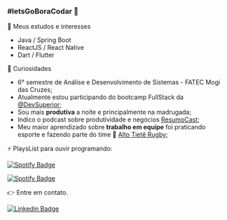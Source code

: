 ### #letsGoBoraCodar :rocket:

<!--
**biacoelho/biacoelho** is a ✨ _special_ ✨ repository because its `README.md` (this file) appears on your GitHub profile.

Here are some ideas to get you started:

- 🔭 I’m currently working on ...
- 🌱 I’m currently learning ...
- 👯 I’m looking to collaborate on ...
- 🤔 I’m looking for help with ...
- 💬 Ask me about ...
- 📫 How to reach me: ...
- 😄 Pronouns: ...
- ⚡ Fun fact: ...


[![Youtube Badge](https://img.shields.io/badge/-YouTube-FF0000)](https://www.youtube.com/user/BeatrizDadalto25/)
[![Linkedin Badge](https://img.shields.io/badge/-Linkedin-%230080ff)](https://www.linkedin.com/in/biacoelho/)
-->

:dart: Meus estudos e interesses
- Java / Spring Boot
- ReactJS / React Native
- Dart / Flutter


💎 Curiosidades

- 6° semestre de Análise e Desenvolvimento de Sistemas - FATEC Mogi das Cruzes;
- Atualmente estou participando do bootcamp FullStack da [@DevSuperior](https://devsuperior.com.br);
- Sou mais **produtiva** a noite e principalmente na madrugada;
- Indico o podcast sobre produtividade e negócios [ResumoCast](https://www.resumocast.com.br);
- Meu maior aprendizado sobre **trabalho em equipe** foi praticando esporte e fazendo parte do time 🏉 [Alto Tietê Rugby](https://www.instagram.com/altotieterugby);


⚡ PlaysList para ouvir programando:

[![Spotify Badge](https://img.shields.io/badge/Instrumental%20Madness-Spotify-sucess)](https://open.spotify.com/playlist/37i9dQZF1DWUk47CLxI4Uo?si=KC8xEY-XQ52UUYx0iqBcFA)


[![Spotify Badge](https://img.shields.io/badge/Vampire%20Party-Spotify-sucess)](https://open.spotify.com/playlist/16aetRuek20SdGN5L8Gi41?si=Vf5jJ0KeQT-KBj86O0kKYA)

👉 Entre em contato.



[![Linkedin Badge](https://img.shields.io/badge/-LinkedIn-blue?style=for-the-badge&logo=Linkedin&logoColor=white&link=https://www.linkedin.com/in/biacoelho)](https://www.linkedin.com/in/biacoelho)
